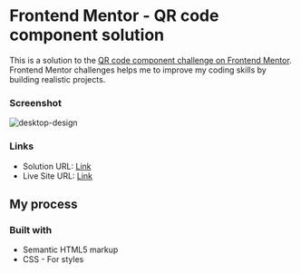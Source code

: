 # Frontend Mentor - QR code component solution

This is a solution to the [QR code component challenge on Frontend Mentor](https://www.frontendmentor.io/challenges/qr-code-component-iux_sIO_H). Frontend Mentor challenges helps me to improve my coding skills by building realistic projects.

### Screenshot

![desktop-design](https://github.com/user-attachments/assets/a5b0fc4a-4538-4b25-988a-9f535711956f)

### Links

- Solution URL: [Link](https://github.com/roobiwebdev/QR-code-component)
- Live Site URL: [Link](https://roobiwebdev.github.io/QR-code-component/)

## My process

### Built with

- Semantic HTML5 markup
- CSS - For styles

